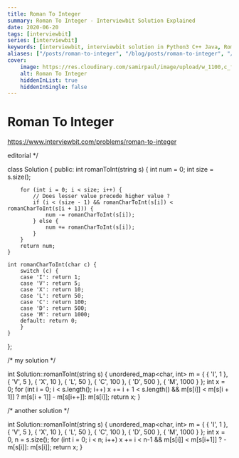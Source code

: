 ```yaml
---
title: Roman To Integer
summary: Roman To Integer - Interviewbit Solution Explained
date: 2020-06-20
tags: [interviewbit]
series: [interviewbit]
keywords: [interviewbit, interviewbit solution in Python3 C++ Java, Roman To Integer solution]
aliases: ["/posts/roman-to-integer", "/blog/posts/roman-to-integer", "/roman-to-integer"]
cover:
    image: https://res.cloudinary.com/samirpaul/image/upload/w_1100,c_fit,co_rgb:FFFFFF,l_text:Arial_70_bold:Roman To Integer - Solution Explained/problem-solving.webp
    alt: Roman To Integer
    hiddenInList: true
    hiddenInSingle: false
---
```


# Roman To Integer

https://www.interviewbit.com/problems/roman-to-integer

 editorial */

class Solution {
  public:
    int romanToInt(string s) {
        int num = 0;
        int size = s.size();

        for (int i = 0; i < size; i++) {
            // Does lesser value precede higher value ?
            if (i < (size - 1) && romanCharToInt(s[i]) < romanCharToInt(s[i + 1])) {
                num -= romanCharToInt(s[i]);
            } else {
                num += romanCharToInt(s[i]);
            }
        }
        return num;
    }

    int romanCharToInt(char c) {
        switch (c) {
        case 'I': return 1;
        case 'V': return 5;
        case 'X': return 10;
        case 'L': return 50;
        case 'C': return 100;
        case 'D': return 500;
        case 'M': return 1000;
        default: return 0;
        }
    }
};

/* my solution */

int Solution::romanToInt(string s) {
    unordered_map<char, int> m = { { 'I', 1 }, { 'V', 5 }, { 'X', 10 }, { 'L', 50 }, { 'C', 100 }, { 'D', 500 }, { 'M', 1000 } };
    int x = 0;
    for (int i = 0; i < s.length(); i++)
        x += i + 1 < s.length() && m[s[i]] < m[s[i + 1]] ? m[s[i + 1]] - m[s[i++]]: m[s[i]];
    return x;
}

/* another solution */

int Solution::romanToInt(string s) {
    unordered_map<char, int> m = { { 'I', 1 }, { 'V', 5 }, { 'X', 10 }, { 'L', 50 }, { 'C', 100 }, { 'D', 500 }, { 'M', 1000 } };
    int x = 0, n = s.size();
    for (int i = 0; i < n; i++)
        x += i < n-1 && m[s[i]] < m[s[i+1]] ? - m[s[i]]: m[s[i]];
    return x;
}
```